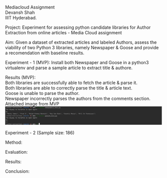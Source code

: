 Mediacloud Assignment  
Devansh Shah  
IIIT Hyderabad.   

Project: Experiment for assessing python candidate libraries for Author Extraction from online articles - Media Cloud assignment

Aim: Given a dataset of extracted articles and labeled Authors, assess the viability of two Python 3 libraries, namely Newspaper & Goose and provide a recomendation with baseline results. 

Experiment - 1 (MVP): Install both Newspaper and Goose in a python3 virtualenv and parse a sample article to extract title & authore.

Results (MVP):  
Both libraries are successfully able to fetch the article & parse it.  
Both libraries are able to correctly parse the title & article text.   
Goose is unable to parse the author.   
Newspaper incorrectly parses the authors from the comments section.   
Attached image from MVP   
![alt text](https://raw.githubusercontent.com/shahdevansh/author-extraction/master/results/mvp.png)

Experiment - 2 (Sample size: 186)

Method:

Evaluation:

Results:

Conclusion:


